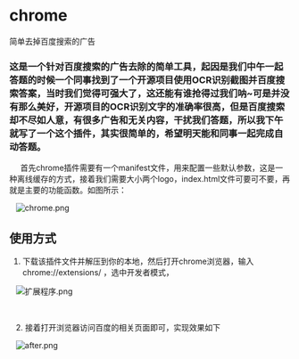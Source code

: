 # chrome
简单去掉百度搜索的广告



### 这是一个针对百度搜索的广告去除的简单工具，起因是我们中午一起答题的时候一个同事找到了一个开源项目使用OCR识别截图并百度搜索答案，当时我们觉得可强大了，这还能有谁抢得过我们呐~可是并没有那么美好，开源项目的OCR识别文字的准确率很高，但是百度搜索却不尽如人意，有很多广告和无关内容，干扰我们答题，所以我下午就写了一个这个插件，其实很简单的，希望明天能和同事一起完成自动答题。
  
    首先chrome插件需要有一个manifest文件，用来配置一些默认参数，这是一种离线缓存的方式，接着我们需要大小两个logo，index.html文件可要可不要，再就是主要的功能函数。如图所示：
    
    ![chrome.png](http://upload-images.jianshu.io/upload_images/1394028-912d3d5967444bb0.png?imageMogr2/auto-orient/strip%7CimageView2/2/w/1240)
    
    
    
    
## 使用方式
   1. 下载该插件文件并解压到你的本地，然后打开chrome浏览器，输入chrome://extensions/ ，选中开发者模式，
    
    ![扩展程序.png](http://upload-images.jianshu.io/upload_images/1394028-b38d5af67b73a877.png?imageMogr2/auto-orient/strip%7CimageView2/2/w/1240)
    
   
    
    2. 接着打开浏览器访问百度的相关页面即可，实现效果如下
    
    ![after.png](http://upload-images.jianshu.io/upload_images/1394028-daa0d1fac85449ea.png?imageMogr2/auto-orient/strip%7CimageView2/2/w/1240)
